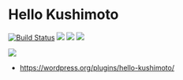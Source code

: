 # Hello Kushimoto

[![Build Status](https://travis-ci.org/torounit/hello-kushimoto.svg)](https://travis-ci.org/torounit/hello-kushimoto)
[![](https://img.shields.io/wordpress/plugin/dt/hello-kushimoto.svg)](https://wordpress.org/plugins/hello-kushimoto/)
[![](https://img.shields.io/wordpress/v/hello-kushimoto.svg)](https://wordpress.org/plugins/hello-kushimoto/)
[![](https://img.shields.io/wordpress/plugin/r/hello-kushimoto.svg)](https://wordpress.org/plugins/hello-kushimoto/)

[![](https://raw.githubusercontent.com/torounit/hello-kushimoto/assets/banner-1544x500.png)](https://wordpress.org/plugins/hello-kushimoto/)

* https://wordpress.org/plugins/hello-kushimoto/
